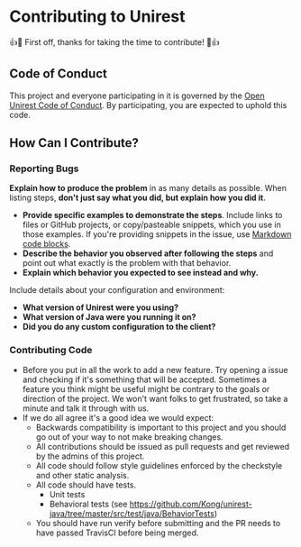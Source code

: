 # Contributing to Unirest

:+1::tada: First off, thanks for taking the time to contribute! :tada::+1:

## Code of Conduct

This project and everyone participating in it is governed by the [Open Unirest Code of Conduct](CODE_OF_CONDUCT.md). By participating, you are expected to uphold this code.

## How Can I Contribute?

### Reporting Bugs
**Explain how to produce the problem** in as many details as possible. When listing steps, **don't just say what you did, but explain how you did it**. 
* **Provide specific examples to demonstrate the steps**. Include links to files or GitHub projects, or copy/pasteable snippets, which you use in those examples. If you're providing snippets in the issue, use [Markdown code blocks](https://help.github.com/articles/markdown-basics/#multiple-lines).
* **Describe the behavior you observed after following the steps** and point out what exactly is the problem with that behavior.
* **Explain which behavior you expected to see instead and why.**

Include details about your configuration and environment:

* **What version of Unirest were you using?**
* **What version of Java were you running it on?**
* **Did you do any custom configuration to the client?**


### Contributing Code

* Before you put in all the work to add a new feature. Try opening a issue and checking if it's something that will be accepted. Sometimes a feature you think might be useful might be contrary to the goals or direction of the project. We won't want folks to get frustrated, so take a minute and talk it through with us.
* If we do all agree it's a good idea we would expect:
   * Backwards compatibility is important to this project and you should go out of your way to not make breaking changes.
   * All contributions should be issued as pull requests and get reviewed by the admins of this project.
   * All code should follow style guidelines enforced by the checkstyle and other static analysis.
   * All code should have tests.
      * Unit tests
      * Behavioral tests (see https://github.com/Kong/unirest-java/tree/master/src/test/java/BehaviorTests)
  * You should have run verify before submitting and the PR needs to have passed TravisCI before being merged.
